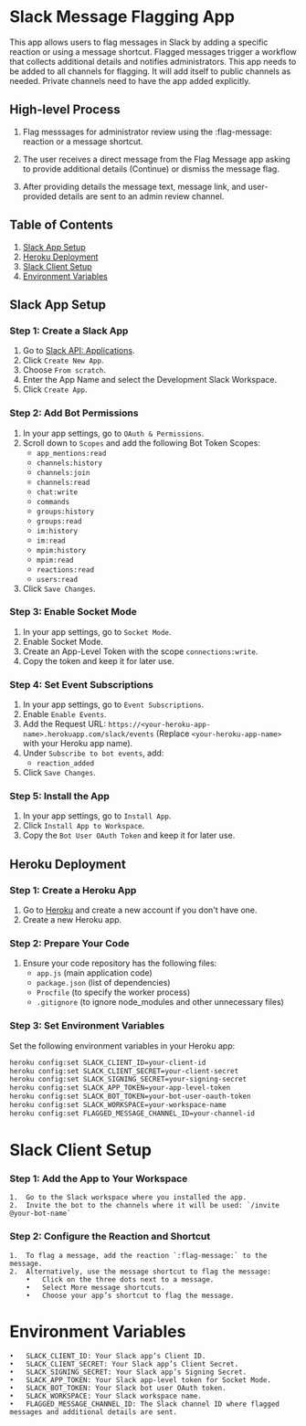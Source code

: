 # Slack Message Flagging App

This app allows users to flag messages in Slack by adding a specific reaction or using a message shortcut. Flagged messages trigger a workflow that collects additional details and notifies administrators.
This app needs to be added to all channels for flagging. It will add itself to public channels as needed. Private channels need to have the app added explicitly. 

## High-level Process
1. Flag messsages for administrator review using the :flag-message: reaction or a message shortcut. 

2. The user receives a direct message from the Flag Message app asking to provide additional details (Continue) or dismiss the message flag.
3. After providing details the message text, message link, and user-provided details are sent to an admin review channel.

## Table of Contents

1. [Slack App Setup](#slack-app-setup)
2. [Heroku Deployment](#heroku-deployment)
3. [Slack Client Setup](#slack-client-setup)
4. [Environment Variables](#environment-variables)

## Slack App Setup

### Step 1: Create a Slack App

1. Go to [Slack API: Applications](https://api.slack.com/apps).
2. Click `Create New App`.
3. Choose `From scratch`.
4. Enter the App Name and select the Development Slack Workspace.
5. Click `Create App`.

### Step 2: Add Bot Permissions

1. In your app settings, go to `OAuth & Permissions`.
2. Scroll down to `Scopes` and add the following Bot Token Scopes:
    - `app_mentions:read`
    - `channels:history`
    - `channels:join`
    - `channels:read`
    - `chat:write`
    - `commands`
    - `groups:history`
    - `groups:read`
    - `im:history`
    - `im:read`
    - `mpim:history`
    - `mpim:read`
    - `reactions:read`
    - `users:read`
3. Click `Save Changes`.

### Step 3: Enable Socket Mode

1. In your app settings, go to `Socket Mode`.
2. Enable Socket Mode.
3. Create an App-Level Token with the scope `connections:write`.
4. Copy the token and keep it for later use.

### Step 4: Set Event Subscriptions

1. In your app settings, go to `Event Subscriptions`.
2. Enable `Enable Events`.
3. Add the Request URL: `https://<your-heroku-app-name>.herokuapp.com/slack/events` (Replace `<your-heroku-app-name>` with your Heroku app name).
4. Under `Subscribe to bot events`, add:
    - `reaction_added`
5. Click `Save Changes`.

### Step 5: Install the App

1. In your app settings, go to `Install App`.
2. Click `Install App to Workspace`.
3. Copy the `Bot User OAuth Token` and keep it for later use.

## Heroku Deployment

### Step 1: Create a Heroku App

1. Go to [Heroku](https://www.heroku.com/) and create a new account if you don't have one.
2. Create a new Heroku app.

### Step 2: Prepare Your Code

1. Ensure your code repository has the following files:
    - `app.js` (main application code)
    - `package.json` (list of dependencies)
    - `Procfile` (to specify the worker process)
    - `.gitignore` (to ignore node_modules and other unnecessary files)

### Step 3: Set Environment Variables

Set the following environment variables in your Heroku app:

```sh
heroku config:set SLACK_CLIENT_ID=your-client-id
heroku config:set SLACK_CLIENT_SECRET=your-client-secret
heroku config:set SLACK_SIGNING_SECRET=your-signing-secret
heroku config:set SLACK_APP_TOKEN=your-app-level-token
heroku config:set SLACK_BOT_TOKEN=your-bot-user-oauth-token
heroku config:set SLACK_WORKSPACE=your-workspace-name
heroku config:set FLAGGED_MESSAGE_CHANNEL_ID=your-channel-id
```

# Slack Client Setup

### Step 1: Add the App to Your Workspace

	1.	Go to the Slack workspace where you installed the app.
	2.	Invite the bot to the channels where it will be used: `/invite @your-bot-name`

### Step 2: Configure the Reaction and Shortcut

	1.	To flag a message, add the reaction `:flag-message:` to the message.
	2.	Alternatively, use the message shortcut to flag the message:
        •	Click on the three dots next to a message.
        •	Select More message shortcuts.
        •	Choose your app’s shortcut to flag the message.

# Environment Variables

	•	SLACK_CLIENT_ID: Your Slack app’s Client ID.
	•	SLACK_CLIENT_SECRET: Your Slack app’s Client Secret.
	•	SLACK_SIGNING_SECRET: Your Slack app’s Signing Secret.
	•	SLACK_APP_TOKEN: Your Slack app-level token for Socket Mode.
	•	SLACK_BOT_TOKEN: Your Slack bot user OAuth token.
	•	SLACK_WORKSPACE: Your Slack workspace name.
	•	FLAGGED_MESSAGE_CHANNEL_ID: The Slack channel ID where flagged messages and additional details are sent.